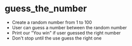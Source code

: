 # guess_the_number
- Create a random number from 1 to 100
- User can guess a number between the random number
- Print our "You win" if user guessed the right number
- Don't stop until the use guess the right one